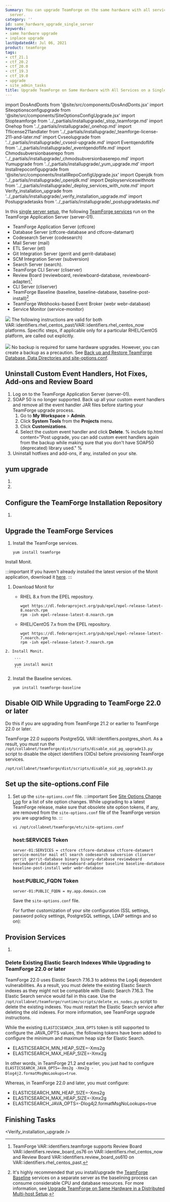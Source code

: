 ```yaml
---
Summary: You can upgrade TeamForge on the same hardware with all services on a single
  server.
category: ''
id: same_hardware_upgrade_single_server
keywords:
- same hardware upgrade
- inplace upgrade
lastUpdatedAt: Jul 06, 2021
product: teamforge
tags:
- ctf_21.1
- ctf_20.2
- ctf_20.0
- ctf_19.3
- ctf_19.0
- upgrade
- site_admin_tasks
title: Upgrade TeamForge on Same Hardware with All Services on a Single Server
---
```


import DosAndDonts from '@site/src/components/DosAndDonts.jsx'
import Siteoptionsconfigupgrade from '@site/src/components/SiteOptionsConfigUpgrade.jsx'
import Stopteamforge from '../_partials/installupgrade/_stop_teamforge.md'
import Onehop from '../_partials/installupgrade/_onehop.md'
import Tflicense211andlater from '../_partials/installupgrade/_teamforge-license-211-and-later.md'
import Cvseolupgrade from '../_partials/installupgrade/_cvseol-upgrade.md'
import Eventqendoflife from '../_partials/installupgrade/_eventqendoflife.md'
import Chmodsubversionbaserepo from '../_partials/installupgrade/_chmodsubversionbaserepo.md'
import Yumupgrade from '../_partials/installupgrade/_yum_upgrade.md'
import Installrepoconfigupgrade from '@site/src/components/InstallRepoConfigUpgrade.jsx'
import Openjdk from '../_partials/installupgrade/_openjdk.md'
import Deployserviceswithnote from '../_partials/installupgrade/_deploy_services_with_note.md'
import Verify_installation_upgrade from '../_partials/installupgrade/_verify_installation_upgrade.md'
import Postupgradetasks from '../_partials/installupgrade/_postupgradetasks.md'

In this [single server setup](../installpages/plan_your_installation_upgrade#singleordistributed), the following [TeamForge services](../installpages/plan_your_installation_upgrade#teamforgeservices) run on the TeamForge Application Server (server-01).

* TeamForge Application Server (ctfcore)
* Database Server (ctfcore-database and ctfcore-datamart)
* Codesearch Server (codesearch)
* Mail Server (mail)
* ETL Server (etl)
* Git Integration Server (gerrit and gerrit-database)
* SCM Integration Server (subversion)
* Search Server (search).
* TeamForge CLI Server (cliserver)
* Review Board (reviewboard, reviewboard-database, reviewboard-adapter)[^1]
* CLI Server (cliserver)
* TeamForge Baseline (baseline, baseline-database, baseline-post-install)[^2]
* TeamForge Webhooks-based Event Broker (webr webr-database)
* Service Monitor (service-monitor)

<!-- Installation Dos and Don'ts -->

<DosAndDonts />

<!-- % unless site.output == "pdf)
## Dos and Don'ts
<div markdown="1" class="panel panel-default">
<div class="panel-body" markdown="1">
% include installupgrade/install_dos_and_donts.html %
</div>
</div>
% endunless %

% unless site.output == "web)
<h2>Dos and Don'ts</h2>
Before you begin, see [Installation Dos and Don'ts][for_pdf_installdosdonts].
% endunless % -->

<!-- % include installupgrade/onehop.html % -->

<Onehop />

<!-- Installation Dos and Don'ts -->

<Tflicense211andlater />

<Cvseolupgrade />

<Eventqendoflife  />

<Chmodsubversionbaserepo />

<!-- % include installupgrade/teamforge-license-211-and-later.html % -->

<!-- % include installupgrade/cvseol-upgrade.html % -->

<!-- % include installupgrade/eventqendoflife.html %

% include installupgrade/chmodsubversionbaserepo.html % -->

<!-- % capture cap1 % -->
![](/docs/assets/images/review-baseline.png) The following instructions are valid for both VAR::identifiers.rhel_centos_past/VAR::identifiers.rhel_centos_now platforms. Specific steps, if applicable only for a particular RHEL/CentOS platform, are called out explicitly.<br></br>
![](/docs/assets/images/review-baseline.png) No backup is required for same hardware upgrades. However, you can create a backup as a precaution. See [Back up and Restore TeamForge Database, Data Directories and site-options.conf](../upgradepages/backupandrestore).
<!-- % endcapture %
% include callout.html type="primary" content=cap1 % -->

## Uninstall Custom Event Handlers, Hot Fixes, Add-ons and Review Board
1. Log on to the TeamForge Application Server (server-01).
2. SOAP 50 is no longer supported. Back up all your custom event handlers and remove all the event handler JAR files before starting your TeamForge upgrade process.
   1. Go to **My Workspace** > **Admin**.
   2. Click **System Tools** from the **Projects** menu.
   3. Click **Customizations**.
   4. Select the custom event handler and click **Delete**.
      % include tip.html content="Post upgrade, you can add custom event handlers again from the backup while making sure that you don't have SOAP50 (deprecated) library used." %
3. Uninstall hotfixes and add-ons, if any, installed on your site.

## yum upgrade

1. <Stopteamforge />

2. <Yumupgrade />
   
<!-- 3. % include installupgrade/stop_teamforge.html %
4. % include installupgrade/yum_upgrade.html % -->

## Configure the TeamForge Installation Repository

1. <Installrepoconfigupgrade />

<!-- % unless site.output == "pdf" %
1. % include installupgrade/installrepoconfig_upgrade.html %
% endunless %
% unless site.output == "web" %
1. [Configure the TeamForge installation repository][for_pdf_installrepoconfig_upgrade].
% endunless % -->

## Upgrade the TeamForge Services

1. Install the TeamForge services.
   
   ```shell
   yum install teamforge
   ````
<!-- see, https://forge.collab.net/sf/go/artf424155
   If you are installing TeamForge VAR::identifiers.teamforge on VAR::identifiers.rhel_centos_past, contact the [Digital.ai Support](https://support.digital.ai/) to get the `python-modules-sources-el7.zip` file and unzip it to `/opt/collabnet/teamforge/service/reviewboard/resources/SOURCES/python-modules-sources`.
      ```shell
      unzip python-modules-sources-el7.zip -d /opt/collabnet/teamforge/service/reviewboard/resources/SOURCES/python-modules-sources
      ````
   If you are installing TeamForge VAR::identifiers.teamforge on VAR::identifiers.rhel_centos_now, contact the [Digital.ai Support](https://support.digital.ai/) to get the `python-modules-sources-el8.zip` file and unzip it to `/opt/collabnet/teamforge/service/reviewboard/resources/SOURCES/python-modules-sources`.
      ```shell
      unzip python-modules-sources-el8.zip -d /opt/collabnet/teamforge/service/reviewboard/resources/SOURCES/python-modules-sources
      ````
-->

   Install Monit.

   :::important
   If you haven't already installed the latest version of the Monit application, download it [here](https://dl.fedoraproject.org/pub/epel/7/x86_64/Packages/m/monit-5.30.0-1.el7.x86_64.rpm).
   :::

   1. Download Monit for


      * RHEL 8.x from the EPEL repository.

        ```
        wget https://dl.fedoraproject.org/pub/epel/epel-release-latest-8.noarch.rpm
        rpm -ivh epel-release-latest-8.noarch.rpm
        ```

      * RHEL/CentOS 7.x from the EPEL repository.

        ```
        wget https://dl.fedoraproject.org/pub/epel/epel-release-latest-7.noarch.rpm
        rpm -ivh epel-release-latest-7.noarch.rpm
        ```

    2. Install Monit.

        ```
        yum install monit
        ```
   
2. Install the Baseline services.
   ```shell
   yum install teamforge-baseline
   ````

## Disable OID While Upgrading to TeamForge 22.0 or later

Do this if you are upgrading from TeamForge 21.2 or earlier to TeamForge 22.0 or later. 

TeamForge 22.0 supports PostgreSQL VAR::identifiers.postgres_short. As a result, you must run the `/opt/collabnet/teamforge/dist/scripts/disable_oid_pg_upgrade13.py` script to disable the object identifiers (OIDs) before provisioning TeamForge services.

```shell
/opt/collabnet/teamforge/dist/scripts/disable_oid_pg_upgrade13.py
````   

## Set up the site-options.conf File
1. Set up the `site-options.conf` file.
   :::important
   See [Site Options Change Log](../release-notes/siteoptionschangelog) for a list of site option changes. While upgrading to a latest TeamForge release, make sure that obsolete site option tokens, if any, are removed from the `site-options.conf` file of the TeamForge version you are upgrading to.
   :::
   ```shell
   vi /opt/collabnet/teamforge/etc/site-options.conf
   ````

   ### host:SERVICES Token
   ```shell
   server-01:SERVICES = ctfcore ctfcore-database ctfcore-datamart service-monitor mail etl search codesearch subversion cliserver gerrit gerrit-database binary binary-database reviewboard reviewboard-database reviewboard-adapter baseline baseline-database baseline-post-install webr webr-database
   ````

   ### host:PUBLIC_FQDN Token
   ```shell
   server-01:PUBLIC_FQDN = my.app.domain.com
   ````

   Save the `site-options.conf` file.

   For further customization of your site configuration (SSL settings, password policy settings, PostgreSQL settings, LDAP settings and so on): <Siteoptionsconfigupgrade />

## Provision Services

 <Openjdk />

1. <Deployserviceswithnote />

### Delete Existing Elastic Search Indexes While Upgrading to TeamForge 22.0 or later

TeamForge 22.0 uses Elastic Search 7.16.3 to address the Log4j dependent vulnerabilities. As a result, you must delete the existing Elastic Search indexes as they might not be compatible with Elastic Search 7.16.3. The Elastic Search service would fail in this case. Use the `/opt/collabnet/teamforge/runtime/scripts/delete_es_nodes.py` script to delete the existing indexes. You must restart the Elastic Search service after deleting the old indexes. For more information, see TeamForge upgrade instructions.

While the existing `ELASTICSEARCH_JAVA_OPTS` token is still supported to configure the JAVA_OPTS values, the following tokens have been added to configure the minimum and maximum heap size for Elastic Search.
* ELASTICSEARCH_MIN_HEAP_SIZE=-Xms2g
* ELASTICSEARCH_MAX_HEAP_SIZE=-Xmx2g

In other words, in TeamForge 21.2 and earlier, you just had to configure `ELASTICSEARCH_JAVA_OPTS=-Xms2g -Xmx2g -Dlog4j2.formatMsgNoLookups=true`. 

Whereas, in TeamForge 22.0 and later, you must configure:
* ELASTICSEARCH_MIN_HEAP_SIZE=-Xms2g
* ELASTICSEARCH_MAX_HEAP_SIZE=-Xmx2g
* ELASTICSEARCH_JAVA_OPTS=-Dlog4j2.formatMsgNoLookups=true

## Finishing Tasks

 <Verify_installation_upgrade />

 <Postupgradetasks />

[^1]: TeamForge VAR::identifiers.teamforge supports Review Board VAR::identifiers.review_board_os76 on VAR::identifiers.rhel_centos_now and Review Board VAR::identifiers.review_board_os610 on VAR::identifiers.rhel_centos_past.
[^2]: It's highly recommended that you install/upgrade the [TeamForge Baseline](../BaselinePages/baseline-overview) services on a separate server as the baselining process can consume considerable CPU and database resources. For more information, see [Upgrade TeamForge on Same Hardware in a Distributed Multi-host Setup](../upgradepages/same_hardware_upgrade_multi_host).
